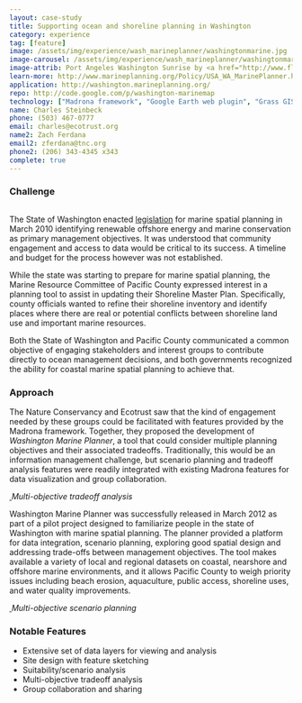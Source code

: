 ```yaml
---
layout: case-study
title: Supporting ocean and shoreline planning in Washington
category: experience
tag: [feature]
image: /assets/img/experience/wash_marineplanner/washingtonmarine.jpg
image-carousel: /assets/img/experience/wash_marineplanner/washingtonmarine.jpg
image-attrib: Port Angeles Washington Sunrise by <a href="http://www.flickr.com/photos/patrickmcnally/7037110089/in/set-72157629439966904">patrickmcnally</a>, <a href="http://creativecommons.org/licenses/by/2.0/deed.en">Some rights reserved</a>
learn-more: http://www.marineplanning.org/Policy/USA_WA_MarinePlanner.html
application: http://washington.marineplanning.org/
repo: http://code.google.com/p/washington-marinemap
technology: ["Madrona framework", "Google Earth web plugin", "Grass GIS", "Starspan", "JQPlot", "Arc2Earth", "Amazon Elastic Cloud Computing and S3 storage"]
name: Charles Steinbeck
phone: (503) 467-0777
email: charles@ecotrust.org
name2: Zach Ferdana
email2: zferdana@tnc.org
phone2: (206) 343-4345 x343
complete: true
---
```


<h3>Challenge</h3>
<div class="pull-right">
<a href="{{BASE_PATH}}{{page.image}}"><img class="span5 thumbnail thumb-wrap" src="{{BASE_PATH}}{{page.image}}" alt=""/></a>
</div>
<p>The State of Washington enacted <a href="http://apps.leg.wa.gov/RCW/default.aspx?cite=43.372">legislation</a> for marine spatial planning in March 2010 identifying renewable offshore energy and marine conservation as primary management objectives.  It was understood that community engagement and access to data would be critical to its success.  A timeline and budget for the process however was not established.
</p>
<p>While the state was starting to prepare for marine spatial planning, the Marine Resource Committee of Pacific County expressed interest in a planning tool to assist in updating their Shoreline Master Plan.  Specifically, county officials wanted to refine their shoreline inventory and identify places where there are real or potential conflicts between shoreline land use and important marine resources.</p>
<p>Both the State of Washington and Pacific County communicated a common objective of engaging stakeholders and interest groups to contribute directly to ocean management decisions, and both governments recognized the ability for coastal marine spatial planning to achieve that.</p>

<h3>Approach</h3>

<p>The Nature Conservancy and Ecotrust saw that the kind of engagement needed by these groups could be facilitated with features provided by the Madrona framework.  Together, they proposed the development of <em>Washington Marine Planner</em>, a tool that could consider multiple planning objectives and their associated tradeoffs.  Traditionally, this would be an information management challenge, but scenario planning and tradeoff analysis features were readily integrated with existing Madrona features for data visualization and group collaboration.</p>

<div class="row">
	<div class="span10">
		<p>
			<a class="thumbnail" href="{{BASE_PATH}}/assets/img/experience/wash_marineplanner/wmp_screenshot.jpg">
				<img src="{{BASE_PATH}}/assets/img/experience/wash_marineplanner/wmp_screenshot.jpg" alt="">
			</a>
			<em class="caption">Multi-objective tradeoff analysis</em>
		</p>
	</div>
</div>

<p>Washington Marine Planner was successfully released in March 2012 as part of a pilot project designed to familiarize people in the state of Washington with marine spatial planning. The planner provided a platform for data integration, scenario planning, exploring good spatial design and addressing trade-offs between management objectives.  The tool makes available a variety of local and regional datasets on coastal, nearshore and offshore marine environments, and it allows Pacific County to weigh priority issues including beach erosion, aquaculture, public access, shoreline uses, and water quality improvements.</p>

<div class="row">
	<div class="span10">
		<p>
			<a class="thumbnail" href="{{BASE_PATH}}/assets/img/experience/wash_marineplanner/wmp_scenario.jpg">
				<img src="{{BASE_PATH}}/assets/img/experience/wash_marineplanner/wmp_scenario.jpg" alt="">
			</a>
			<em class="caption">Multi-objective scenario planning</em>
		</p>
	</div>
</div>

<h3>Notable Features</h3>
<ul>
	<li>Extensive set of data layers for viewing and analysis</li>
	<li>Site design with feature sketching</li>
	<li>Suitability/scenario analysis</li>
	<li>Multi-objective tradeoff analysis</li>
	<li>Group collaboration and sharing</li>
</ul>